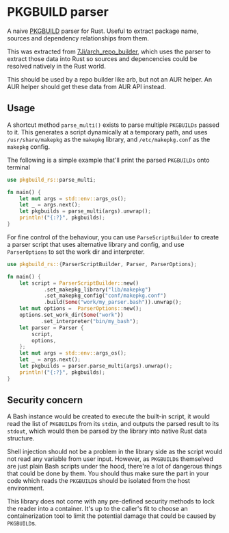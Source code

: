 # PKGBUILD parser

A naive [PKGBUILD](https://wiki.archlinux.org/title/PKGBUILD) parser for Rust. Useful to extract package name, sources and dependency relationships from them. 

This was extracted from [7Ji/arch_repo_builder](https://github.com/7Ji/arch_repo_builder), which uses the parser to extract those data into Rust so sources and depencencies could be resolved natively in the Rust world. 

This should be used by a repo builder like arb, but not an AUR helper. An AUR helper should get these data from AUR API instead.

## Usage
A shortcut method `parse_multi()` exists to parse multiple `PKGBUILDs` passed to it. This generates a script dynamically at a temporary path, and uses `/usr/share/makepkg` as the `makepkg` library, and `/etc/makepkg.conf` as the `makepkg` config.

The following is a simple example that'll print the parsed `PKGBUILDs` onto terminal
```Rust
use pkgbuild_rs::parse_multi;

fn main() {
    let mut args = std::env::args_os();
    let _ = args.next();
    let pkgbuilds = parse_multi(args).unwrap();
    println!("{:?}", pkgbuilds);
}
```
For fine control of the behaviour, you can use `ParseScriptBuilder` to create a parser script that uses alternative library and config, and use `ParserOptions` to set the work dir and interpreter.
```Rust
use pkgbuild_rs::{ParserScriptBuilder, Parser, ParserOptions};

fn main() {
    let script = ParserScriptBuilder::new()
            .set_makepkg_library("lib/makepkg")
            .set_makepkg_config("conf/makepkg.conf")
            .build(Some("work/my_parser.bash")).unwrap();
    let mut options =  ParserOptions::new();
    options.set_work_dir(Some("work"))
           .set_interpreter("bin/my_bash");
    let parser = Parser {
        script,
        options,
    };
    let mut args = std::env::args_os();
    let _ = args.next();
    let pkgbuilds = parser.parse_multi(args).unwrap();
    println!("{:?}", pkgbuilds);
}
```



## Security concern
A Bash instance would be created to execute the built-in script, it would read the list of `PKGBUILD`s from its `stdin`, and outputs the parsed result to its `stdout`, which would then be parsed by the library into native Rust data structure.

Shell injection should not be a problem in the library side as the script would not read any variable from user input. However, as `PKGBUILD`s themselved are just plain Bash scripts under the hood, there're a lot of dangerous things that could be done by them. You should thus make sure the part in your code which reads the `PKGBUILD`s should be isolated from the host environment. 

This library does not come with any pre-defined security methods to lock the reader into a container. It's up to the caller's fit to choose an containerization tool to limit the potential damage that could be caused by `PKGBUILD`s.